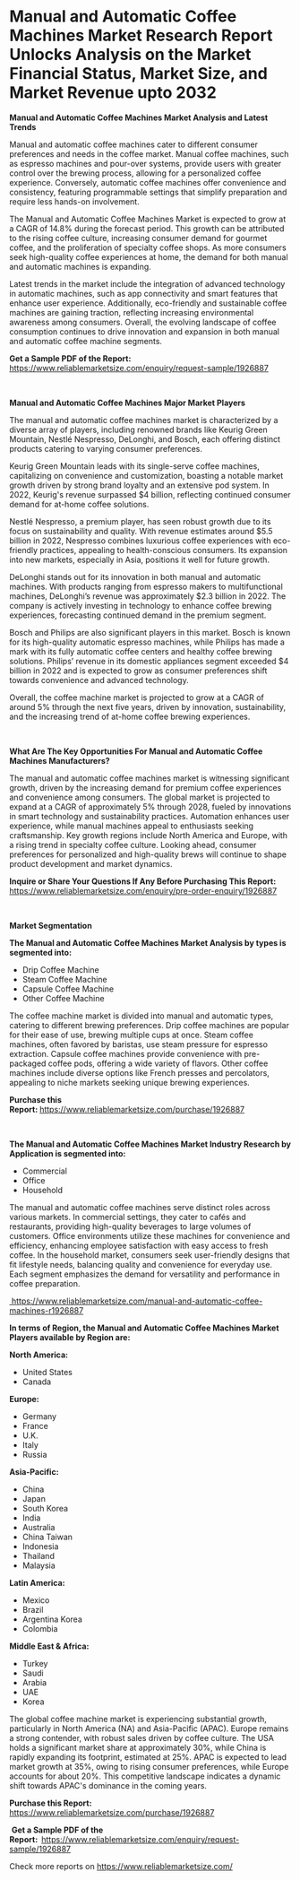 <p><h1>Manual and Automatic Coffee Machines Market Research Report Unlocks Analysis on the Market Financial Status, Market Size, and Market Revenue upto 2032</h1></p><p><strong>Manual and Automatic Coffee Machines Market Analysis and Latest Trends</strong></p>
<p><p>Manual and automatic coffee machines cater to different consumer preferences and needs in the coffee market. Manual coffee machines, such as espresso machines and pour-over systems, provide users with greater control over the brewing process, allowing for a personalized coffee experience. Conversely, automatic coffee machines offer convenience and consistency, featuring programmable settings that simplify preparation and require less hands-on involvement.</p><p>The Manual and Automatic Coffee Machines Market is expected to grow at a CAGR of 14.8% during the forecast period. This growth can be attributed to the rising coffee culture, increasing consumer demand for gourmet coffee, and the proliferation of specialty coffee shops. As more consumers seek high-quality coffee experiences at home, the demand for both manual and automatic machines is expanding.</p><p>Latest trends in the market include the integration of advanced technology in automatic machines, such as app connectivity and smart features that enhance user experience. Additionally, eco-friendly and sustainable coffee machines are gaining traction, reflecting increasing environmental awareness among consumers. Overall, the evolving landscape of coffee consumption continues to drive innovation and expansion in both manual and automatic coffee machine segments.</p></p>
<p><strong>Get a Sample PDF of the Report:&nbsp;</strong> <a href="https://www.reliablemarketsize.com/enquiry/request-sample/1926887?utm_campaign=2479&utm_medium=2&utm_source=Github&utm_content=ia&utm_term=28032025&utm_id=manual-and-automatic-coffee-machines">https://www.reliablemarketsize.com/enquiry/request-sample/1926887</a></p>
<p>&nbsp;</p>
<p><strong>Manual and Automatic Coffee Machines Major Market Players</strong></p>
<p><p>The manual and automatic coffee machines market is characterized by a diverse array of players, including renowned brands like Keurig Green Mountain, Nestlé Nespresso, DeLonghi, and Bosch, each offering distinct products catering to varying consumer preferences. </p><p>Keurig Green Mountain leads with its single-serve coffee machines, capitalizing on convenience and customization, boasting a notable market growth driven by strong brand loyalty and an extensive pod system. In 2022, Keurig's revenue surpassed $4 billion, reflecting continued consumer demand for at-home coffee solutions.</p><p>Nestlé Nespresso, a premium player, has seen robust growth due to its focus on sustainability and quality. With revenue estimates around $5.5 billion in 2022, Nespresso combines luxurious coffee experiences with eco-friendly practices, appealing to health-conscious consumers. Its expansion into new markets, especially in Asia, positions it well for future growth.</p><p>DeLonghi stands out for its innovation in both manual and automatic machines. With products ranging from espresso makers to multifunctional machines, DeLonghi’s revenue was approximately $2.3 billion in 2022. The company is actively investing in technology to enhance coffee brewing experiences, forecasting continued demand in the premium segment.</p><p>Bosch and Philips are also significant players in this market. Bosch is known for its high-quality automatic espresso machines, while Philips has made a mark with its fully automatic coffee centers and healthy coffee brewing solutions. Philips’ revenue in its domestic appliances segment exceeded $4 billion in 2022 and is expected to grow as consumer preferences shift towards convenience and advanced technology.</p><p>Overall, the coffee machine market is projected to grow at a CAGR of around 5% through the next five years, driven by innovation, sustainability, and the increasing trend of at-home coffee brewing experiences.</p></p>
<p>&nbsp;</p>
<p><strong>What Are The Key Opportunities For Manual and Automatic Coffee Machines Manufacturers?</strong></p>
<p><p>The manual and automatic coffee machines market is witnessing significant growth, driven by the increasing demand for premium coffee experiences and convenience among consumers. The global market is projected to expand at a CAGR of approximately 5% through 2028, fueled by innovations in smart technology and sustainability practices. Automation enhances user experience, while manual machines appeal to enthusiasts seeking craftsmanship. Key growth regions include North America and Europe, with a rising trend in specialty coffee culture. Looking ahead, consumer preferences for personalized and high-quality brews will continue to shape product development and market dynamics.</p></p>
<p><strong>Inquire or Share Your Questions If Any Before Purchasing This Report:</strong> <a href="https://www.reliablemarketsize.com/enquiry/pre-order-enquiry/1926887?utm_campaign=2479&utm_medium=2&utm_source=Github&utm_content=ia&utm_term=28032025&utm_id=manual-and-automatic-coffee-machines">https://www.reliablemarketsize.com/enquiry/pre-order-enquiry/1926887</a></p>
<p>&nbsp;</p>
<p><strong>Market Segmentation</strong></p>
<p><strong>The Manual and Automatic Coffee Machines Market Analysis by types is segmented into:</strong></p>
<p><ul><li>Drip Coffee Machine</li><li>Steam Coffee Machine</li><li>Capsule Coffee Machine</li><li>Other Coffee Machine</li></ul></p>
<p><p>The coffee machine market is divided into manual and automatic types, catering to different brewing preferences. Drip coffee machines are popular for their ease of use, brewing multiple cups at once. Steam coffee machines, often favored by baristas, use steam pressure for espresso extraction. Capsule coffee machines provide convenience with pre-packaged coffee pods, offering a wide variety of flavors. Other coffee machines include diverse options like French presses and percolators, appealing to niche markets seeking unique brewing experiences.</p></p>
<p><strong>Purchase this Report:&nbsp;</strong><a href="https://www.reliablemarketsize.com/purchase/1926887?utm_campaign=2479&utm_medium=2&utm_source=Github&utm_content=ia&utm_term=28032025&utm_id=manual-and-automatic-coffee-machines">https://www.reliablemarketsize.com/purchase/1926887</a></p>
<p>&nbsp;</p>
<p><strong>The Manual and Automatic Coffee Machines Market Industry Research by Application is segmented into:</strong></p>
<p><ul><li>Commercial</li><li>Office</li><li>Household</li></ul></p>
<p><p>The manual and automatic coffee machines serve distinct roles across various markets. In commercial settings, they cater to cafés and restaurants, providing high-quality beverages to large volumes of customers. Office environments utilize these machines for convenience and efficiency, enhancing employee satisfaction with easy access to fresh coffee. In the household market, consumers seek user-friendly designs that fit lifestyle needs, balancing quality and convenience for everyday use. Each segment emphasizes the demand for versatility and performance in coffee preparation.</p></p>
<p><a href="https://www.reliablemarketsize.com/manual-and-automatic-coffee-machines-r1926887?utm_campaign=2479&utm_medium=2&utm_source=Github&utm_content=ia&utm_term=28032025&utm_id=manual-and-automatic-coffee-machines">&nbsp;https://www.reliablemarketsize.com/manual-and-automatic-coffee-machines-r1926887</a></p>
<p><strong>In terms of Region, the Manual and Automatic Coffee Machines Market Players available by Region are:</strong></p>
<p>
    <p> <strong> North America: </strong>
        <ul>
            <li>United States</li>
            <li>Canada</li>
        </ul>
        </p> 
    <p> <strong> Europe: </strong>
        <ul>
            <li>Germany</li>
            <li>France</li>
            <li>U.K.</li>
            <li>Italy</li>
            <li>Russia</li>
        </ul>
        </p> 
    <p> <strong> Asia-Pacific: </strong>
        <ul>
            <li>China</li>
            <li>Japan</li>
            <li>South Korea</li>
            <li>India</li>
            <li>Australia</li>
            <li>China Taiwan</li>
            <li>Indonesia</li>
            <li>Thailand</li>
            <li>Malaysia</li>
        </ul>
        </p> 
    <p> <strong> Latin America: </strong>
        <ul>
            <li>Mexico</li>
            <li>Brazil</li>
            <li>Argentina Korea</li>
            <li>Colombia</li>
        </ul>
        </p> 
    <p> <strong> Middle East & Africa: </strong>
        <ul>
            <li>Turkey</li>
            <li>Saudi</li>
            <li>Arabia</li>
            <li>UAE</li>
            <li>Korea</li>
        </ul>
    </p>
    </p>
<p><p>The global coffee machine market is experiencing substantial growth, particularly in North America (NA) and Asia-Pacific (APAC). Europe remains a strong contender, with robust sales driven by coffee culture. The USA holds a significant market share at approximately 30%, while China is rapidly expanding its footprint, estimated at 25%. APAC is expected to lead market growth at 35%, owing to rising consumer preferences, while Europe accounts for about 20%. This competitive landscape indicates a dynamic shift towards APAC's dominance in the coming years.</p></p>
<p><strong>Purchase this Report: </strong><a href="https://www.reliablemarketsize.com/purchase/1926887?utm_campaign=2479&utm_medium=2&utm_source=Github&utm_content=ia&utm_term=28032025&utm_id=manual-and-automatic-coffee-machines">https://www.reliablemarketsize.com/purchase/1926887</a></p>
<p>&nbsp;<strong>Get a Sample PDF of the Report:&nbsp;&nbsp;</strong><a href="https://www.reliablemarketsize.com/enquiry/request-sample/1926887?utm_campaign=2479&utm_medium=2&utm_source=Github&utm_content=ia&utm_term=28032025&utm_id=manual-and-automatic-coffee-machines">https://www.reliablemarketsize.com/enquiry/request-sample/1926887</a></p>
<p><strong></strong></p>
<p>Check more reports on <a href="https://www.reliablemarketsize.com/?utm_campaign=2479&utm_medium=2&utm_source=Github&utm_content=ia&utm_term=28032025&utm_id=manual-and-automatic-coffee-machines">https://www.reliablemarketsize.com/</a></p>